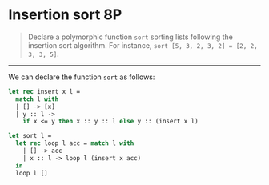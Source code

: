 # Insertion sort 8P

> Declare a polymorphic function `sort` sorting lists following the insertion sort algorithm.
> For instance, `sort [5, 3, 2, 3, 2] = [2, 2, 3, 3, 5]`.

---

We can declare the function `sort` as follows:
```ocaml
let rec insert x l =
  match l with
  | [] -> [x]
  | y :: l ->
    if x <= y then x :: y :: l else y :: (insert x l)

let sort l =
  let rec loop l acc = match l with
    | [] -> acc
    | x :: l -> loop l (insert x acc)
  in
  loop l []
```
